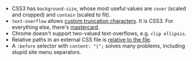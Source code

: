 * CSS3 has `background-size`, whose most useful values are `cover` (scaled and cropped) and `contain` (scaled to fit).
* `text-overflow` allows [custom truncation characters](https://developer.mozilla.org/en-US/docs/Web/CSS/text-overflow). It is CSS3. For everything else, there's [mastercard](http://dotdotdot.frebsite.nl/).
* Chrome doesn't support two-valued text-overflows, e.g. `clip ellipsis`.
* Relative paths in an external CSS file is [relative to the file](http://stackoverflow.com/questions/940451/using-relative-url-in-css-file-what-location-is-it-relative-to).
* A `:before` selector with `content: "|";` solves many problems, including stupid site menu separators.
